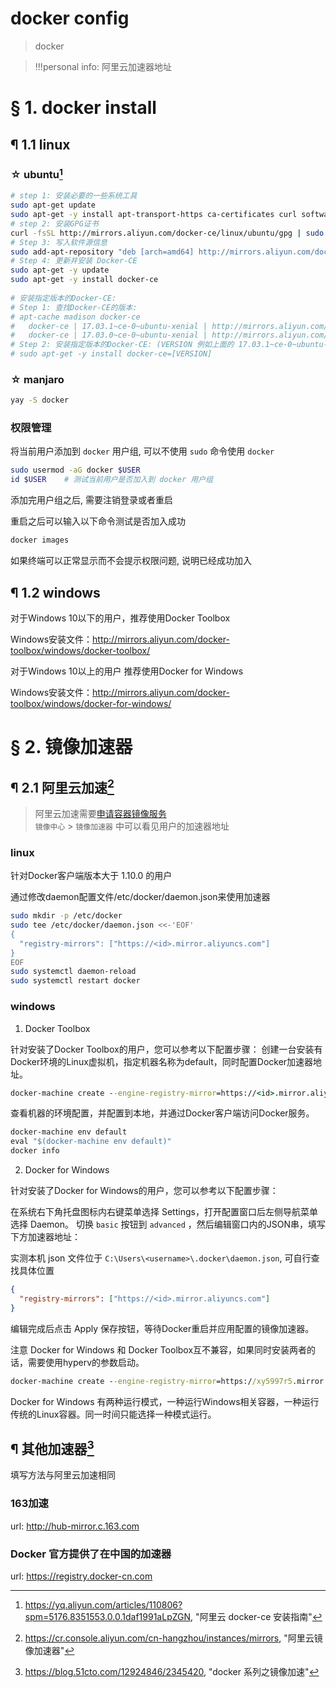 # docker config

> docker

> !!!personal info: 阿里云加速器地址

# &sect; 1. docker install

## &para; 1.1 linux

### &star; ubuntu[^1]

```bash
# step 1: 安装必要的一些系统工具
sudo apt-get update
sudo apt-get -y install apt-transport-https ca-certificates curl software-properties-common
# step 2: 安装GPG证书
curl -fsSL http://mirrors.aliyun.com/docker-ce/linux/ubuntu/gpg | sudo apt-key add -
# Step 3: 写入软件源信息
sudo add-apt-repository "deb [arch=amd64] http://mirrors.aliyun.com/docker-ce/linux/ubuntu $(lsb_release -cs) stable"
# Step 4: 更新并安装 Docker-CE
sudo apt-get -y update
sudo apt-get -y install docker-ce
 
# 安装指定版本的Docker-CE:
# Step 1: 查找Docker-CE的版本:
# apt-cache madison docker-ce
#   docker-ce | 17.03.1~ce-0~ubuntu-xenial | http://mirrors.aliyun.com/docker-ce/linux/ubuntu xenial/stable amd64 Packages
#   docker-ce | 17.03.0~ce-0~ubuntu-xenial | http://mirrors.aliyun.com/docker-ce/linux/ubuntu xenial/stable amd64 Packages
# Step 2: 安装指定版本的Docker-CE: (VERSION 例如上面的 17.03.1~ce-0~ubuntu-xenial)
# sudo apt-get -y install docker-ce=[VERSION]
```

### &star; manjaro

```bash
yay -S docker
```

### 权限管理

将当前用户添加到 `docker` 用户组, 可以不使用 `sudo` 命令使用 `docker`

```bash
sudo usermod -aG docker $USER
id $USER    # 测试当前用户是否加入到 docker 用户组
```

添加完用户组之后, 需要注销登录或者重启

重启之后可以输入以下命令测试是否加入成功

```bash
docker images
```

如果终端可以正常显示而不会提示权限问题, 说明已经成功加入

## &para; 1.2 windows

对于Windows 10以下的用户，推荐使用Docker Toolbox

Windows安装文件：http://mirrors.aliyun.com/docker-toolbox/windows/docker-toolbox/

对于Windows 10以上的用户 推荐使用Docker for Windows

Windows安装文件：http://mirrors.aliyun.com/docker-toolbox/windows/docker-for-windows/

# &sect; 2. 镜像加速器

## &para; 2.1 阿里云加速[^2]

> 阿里云加速需要[申请容器镜像服务](https://cr.console.aliyun.com/)\
> `镜像中心` > `镜像加速器` 中可以看见用户的加速器地址

### linux

针对Docker客户端版本大于 1.10.0 的用户

通过修改daemon配置文件/etc/docker/daemon.json来使用加速器

```bash
sudo mkdir -p /etc/docker
sudo tee /etc/docker/daemon.json <<-'EOF'
{
  "registry-mirrors": ["https://<id>.mirror.aliyuncs.com"]
}
EOF
sudo systemctl daemon-reload
sudo systemctl restart docker
```

### windows

1. Docker Toolbox

针对安装了Docker Toolbox的用户，您可以参考以下配置步骤：
创建一台安装有Docker环境的Linux虚拟机，指定机器名称为default，同时配置Docker加速器地址。

```cmd
docker-machine create --engine-registry-mirror=https://<id>.mirror.aliyuncs.com -d virtualbox default
```

查看机器的环境配置，并配置到本地，并通过Docker客户端访问Docker服务。
```cmd
docker-machine env default
eval "$(docker-machine env default)"
docker info
```

2. Docker for Windows

针对安装了Docker for Windows的用户，您可以参考以下配置步骤：

在系统右下角托盘图标内右键菜单选择 Settings，打开配置窗口后左侧导航菜单选择 Daemon。
切换 `basic` 按钮到 `advanced` ，然后编辑窗口内的JSON串，填写下方加速器地址：

实测本机 json 文件位于 `C:\Users\<username>\.docker\daemon.json`, 可自行查找具体位置
```json
{
  "registry-mirrors": ["https://<id>.mirror.aliyuncs.com"]
}
```

编辑完成后点击 Apply 保存按钮，等待Docker重启并应用配置的镜像加速器。

注意
Docker for Windows 和 Docker Toolbox互不兼容，如果同时安装两者的话，需要使用hyperv的参数启动。
```cmd
docker-machine create --engine-registry-mirror=https://xy5997r5.mirror.aliyuncs.com -d hyperv default
```
Docker for Windows 有两种运行模式，一种运行Windows相关容器，一种运行传统的Linux容器。同一时间只能选择一种模式运行。

## &para; 其他加速器[^3]

填写方法与阿里云加速相同

### 163加速

url: http://hub-mirror.c.163.com

### Docker 官方提供了在中国的加速器

url: https://registry.docker-cn.com

[^1]: https://yq.aliyun.com/articles/110806?spm=5176.8351553.0.0.1daf1991aLpZGN, "阿里云 docker-ce 安装指南"
[^2]: https://cr.console.aliyun.com/cn-hangzhou/instances/mirrors, "阿里云镜像加速器"
[^3]: https://blog.51cto.com/12924846/2345420, "docker 系列之镜像加速"
